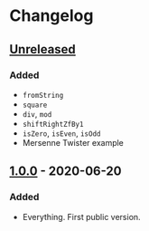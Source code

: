 # Changelog

## [Unreleased]
### Added
- `fromString`
- `square`
- `div`, `mod`
- `shiftRightZfBy1`
- `isZero`, `isEven`, `isOdd`
- Mersenne Twister example

## [1.0.0] - 2020-06-20
### Added
- Everything. First public version.

[Unreleased]: https://github.com/malaire/elm-uint64/compare/1.0.0...HEAD
[1.0.0]: https://github.com/malaire/elm-uint64/releases/tag/1.0.0
